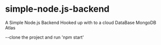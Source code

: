# simple-node.js-backend

A Simple Node.js Backend Hooked up with to a cloud DataBase MongoDB Atlas

--clone the project and run 'npm start' 
